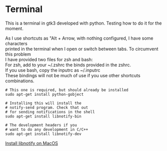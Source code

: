 # Terminal  
  
This is a terminal in gtk3 developed with python. Testing how to do it for the moment.  
  
As I use shortcuts as "Alt + Arrow, with nothing configured, I have some characters  
printed in the terminal when I open or switch between tabs. To circumvent this problem  
I have provided two files for zsh and bash:  
For zsh, add to your ~/.zshrc the binds provided in the zshrc.  
If you use bash, copy the inputrc as ~/.inputrc  
These bindings will not be much of use if you use other shortcuts combinations.  

```shell
# This one is required, but should already be installed
sudo apt-get install python-gobject

# Installing this will install the
# notify-send program. Check that out
# for sending notifications in the shell
sudo apt-get install libnotify-bin

# The development headers if you
# want to do any development in C/C++
sudo apt-get install libnotify-dev
```
[Install libnotify on MacOS](https://brewinstall.org/Install-libnotify-on-Mac-with-Brew)